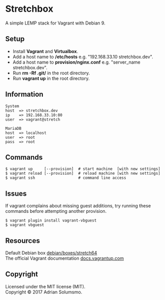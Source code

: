# Stretchbox

A simple LEMP stack for Vagrant with Debian 9.

## Setup

* Install **Vagrant** and **Virtualbox**.
* Add a host name to **/etc/hosts** e.g. "192.168.33.10 stretchbox.dev".
* Add a host name to **provision/nginx.conf** e.g. "server_name stretchbox.dev".
* Run **rm -Rf .git/** in the root directory.
* Run **vagrant up** in the root directory.

## Information
```
System
host  => stretchbox.dev
ip    => 192.168.33.10:80
user  => vagrant@stretch

MariaDB
host  => localhost
user  => root
pass  => root
```

## Commands
```
$ vagrant up     [--provision]  # start machine  [with new settings]
$ vagrant reload [--provision]  # reload machine [with new settings]
$ vagrant ssh                   # command line access
```

## Issues

If vagrant complains about missing guest additions, try running these
commands before attempting another provision.
```
$ vagrant plugin install vagrant-vbguest
$ vagrant vbguest
```

## Resources

Default Debian box [debian/boxes/stretch64](https://app.vagrantup.com/debian/boxes/stretch64)  
The official Vagrant documentation [docs.vagrantup.com](https://docs.vagrantup.com)

## Copyright
Licensed under the MIT license (MIT).  
Copyright &copy; 2017 Adrian Solumsmo.
